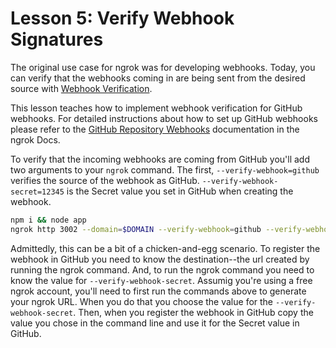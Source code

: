# Lesson 5: Verify Webhook Signatures
The original use case for ngrok was for developing webhooks. Today, you can verify that the webhooks coming in are being sent from the desired source with [Webhook Verification](https://ngrok.com/docs/cloud-edge/modules/webhook/). 

This lesson teaches how to implement webhook verification for GitHub webhooks. For detailed instructions about how to set up GitHub webhooks please refer to the [GitHub Repository Webhooks](https://ngrok.com/docs/integrations/github/webhooks/) documentation in the ngrok Docs.

To verify that the incoming webhooks are coming from GitHub you'll add two arguments to your `ngrok` command. The first, `--verify-webhook=github` verifies the source of the webhook as GitHub. `--verify-webhook-secret=12345` is the Secret value you set in GitHub when creating the webhook.

```bash
npm i && node app
ngrok http 3002 --domain=$DOMAIN --verify-webhook=github --verify-webhook-secret=12345
```

Admittedly, this can be a bit of a chicken-and-egg scenario. To register the webhook in GitHub you need to know the destination--the url created by running the ngrok command. And, to run the ngrok command you need to know the value for `--verify-webhook-secret`. Assumig you're using a free ngrok account, you'll need to first run the commands above to generate your ngrok URL. When you do that you choose the value for the `--verify-webhook-secret`. Then, when you register the webhook in GitHub copy the value you chose in the command line and use it for the Secret value in GitHub.
